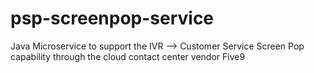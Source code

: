 # psp-screenpop-service
Java Microservice to support the IVR --> Customer Service Screen Pop capability through the cloud contact center vendor Five9
